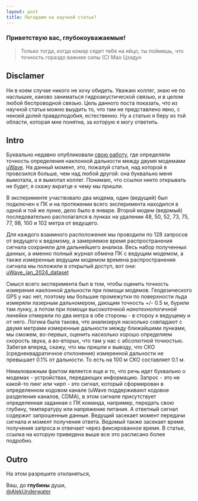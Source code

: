 ```yaml
---
layout: post
title: Погадаем на научной статье?
---
```


### Приветствую вас, глубокоуважаемые!

> Только тогда, когда комар сядет тебе на яйцо, ты поймешь, что точность гораздо важнее силы (С) Мао Цзэдун

## Disclamer
Ни в коем случае никого не хочу обидеть. Уважаю коллег, знаю не по наслышке, каково заниматься гидроакустической связью, и в целом любой беспроводной связью. Цель данного поста показать, что из научной статьи можно выудить то, что там не представлено явно, с некоей долей правдоподобия, естественно. Ну а статью я беру из той области, которая мне понятна, за которую я могу ответить.

## Intro
Буквально недавно опубликовали [свою работу](http://morintex.ru/wp-content/files_mf/1717334385MIT2PART12014.pdf#page=146), где определяли точность определения наклонной дальности между двумя модемами [uWave](https://docs.unavlab.com/underwater_acoustic_modems_ru.html#uwave). На данный момент, это, пожалуй статья, над которой я провозился больше, чем над любой другой: она буквально меня вымотала, а я вымотал коллег.
Понимаю, что ссылки никто открывать не будет, я скажу вкратце к чему мы пришли.

В эксперименте участвовало два модема, один (ведущий) был подключен к ПК и на протяжении всего эксперимента находился в одной и той же лунке, дело было в январе. Второй модем (ведомый) последовательно располагался в лунках на удалении 48, 50, 52, 73, 75, 77, 98, 100 и 102 метра от ведущего.

Для каждого взаимного расположения мы проводили по 128 запросов от ведущего к ведомому, а замеряемое время распространения сигнала сохраняли для дальнейшего анализа.
Весь набор полученных данных, а именно полный журнал обмена ПК с ведущим модемом, а также измеренные ведущим модемом времена распространения сигнала мы положили в открытый доступ, вот они: [uWave_jan_2024_dataset](https://docs.unavlab.com/documentation/uwave_prop_times_jan_2024.zip)

Смысл всего эксперимента был в том, чтобы оценить точность измерения наклонной дальности при помощи модемов. Геодезического GPS у нас нет, поэтому мы большие промежутки по поверхности льда измеряли лазерным дальномером, дающим точность +/- 0.5 м, бурили там лунку, а потом при помощи высокоточной _нанотехнологичной_ линейки отмеряли по два метра в обе стороны - в стороу к ведущему и от него. Логика была такова, что анализируя насколько совпадают с двумя метрами измеренные дальности между ближайшими лунками, мы сможем, во-первых, оценить насколько хорошо определяем скорость звука, а во-вторых, что там у нас с абсолютной точностью. 
Забегая вперед, скажу, что мы пришли к выводу, что СКО (среднеквадратичное отклонение) измеренной дальности не превышает 0.1% от дальности. То есть на 100 м СКО составляет 0.1 м.

Немаловажным фактом является еще и то, что речь идет буквально о модемах - устройствах, передающих информацию. Запрос - это не какой-то пинг или чирп - это сигнал, который сформирован в определенном кодовом канале (uWave поддерживают кодовое разделение каналов, CDMA), в этом сигнале присутствует определенная заданная с ПК команда, например, передать свою глубину, температуру или напряжение питания. А ответный сигнал содержит запрошенные данные. Ведущий засекает момент передачи сигнала и момент получения ответа. Ведомый также засекает время получения запроса и отвечает через фиксированное время. В статье, ссылка на которую приведена выше все это расписано более подробно.


## Outro


На этом разрешите откланяться,

Ваш, до **глубины** души,  
[@AlekUnderwater](https://github.com/AlekUnderwater)




